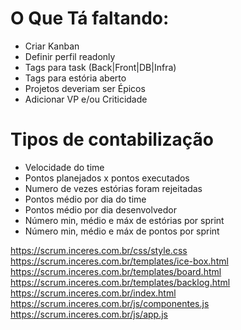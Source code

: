 # O Que Tá faltando:

* Criar Kanban
* Definir perfil readonly
* Tags para task (Back|Front|DB|Infra)
* Tags para estória aberto
* Projetos deveriam ser Épicos
* Adicionar VP e/ou Criticidade

# Tipos de contabilização

* Velocidade do time
* Pontos planejados x pontos executados
* Numero de vezes estórias foram rejeitadas
* Pontos médio por dia do time
* Pontos médio por dia desenvolvedor
* Número min, médio e máx de estórias por sprint
* Número min, médio e máx de pontos por sprint


https://scrum.inceres.com.br/css/style.css
https://scrum.inceres.com.br/templates/ice-box.html
https://scrum.inceres.com.br/templates/board.html
https://scrum.inceres.com.br/templates/backlog.html
https://scrum.inceres.com.br/index.html
https://scrum.inceres.com.br/js/componentes.js
https://scrum.inceres.com.br/js/app.js
